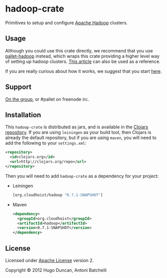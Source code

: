 # hadoop-crate

Primitives to setup and configure [Apache Hadoop](http://hadoop.apache.org/)
clusters.
 
## Usage

Although you could use this crate directly, we recommend that you use
[pallet-hadoop](https://github.com/pallet/pallet-hadoop) instead,
which wraps this crate providing a higher level way of setting up
hadoop clusters. [This
article](http://palletops.com/create-hadoop-clusters-the-easy-peasy-way-wit/)
can also be used as a reference.

If you are really curious about how it works, we suggest that you
start
[here](https://github.com/pallet/pallet-hadoop/blob/master/src/pallet_hadoop/node.clj#L110). 

## Support

[On the group](http://groups.google.com/group/pallet-clj), or #pallet on freenode irc.

## Installation

This `hadoop-crate` is distributed as jars, and is available in the
[Clojars repository](http://clojars.org). If you are using `leiningen`
as your build tool, then Clojars is already the default repository,
but if you are using `maven`, you will need to add the following to your
`settings.xml`:

```xml
<repository>
  <id>clojars.org</id>
  <url>http://clojars.org/repo</url>
</repository>
```

Then you will need to add `hadoop-crate` as a dependency for your
project:

- Leiningen

    ```clojure
    [org.cloudhoist/hadoop "0.7.1-SNAPSHOT"]
    ```
- Maven
    ```xml
    <dependency>
      <groupId>org.cloudhoist</groupId>
      <artifactId>hadoop</artifactId>
      <version>0.7.1-SNAPSHOT</version>
    </dependency>
    ```

## License

Licensed under [Apache License](http://www.apache.org/licenses/) version 2.

Copyright © 2012 Hugo Duncan, Antoni Batchelli
